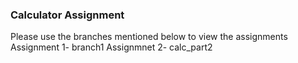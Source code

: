 
### Calculator Assignment
Please use the branches mentioned below to view the assignments
Assignment 1- branch1 
Assignmnet 2- calc_part2 










